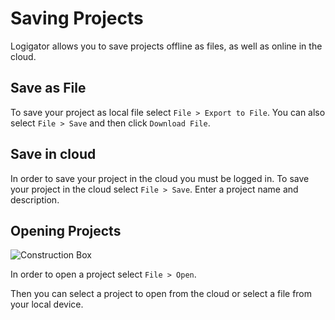 # Saving Projects

Logigator allows you to save projects offline as files, as well as online in the cloud.

## Save as File

To save your project as local file select `File > Export to File`. You can also select `File > Save` and then click `Download File`.

## Save in cloud

In order to save your project in the cloud you must be logged in.
To save your project in the cloud select `File > Save`. Enter a project name and description.

## Opening Projects

<div class="rows">

![Construction Box](assets/help/open-project.png)

<div class="margin-left">

In order to open a project select `File > Open`.

Then you can select a project to open from the cloud or select a file from your local device.

</div>
</div>

